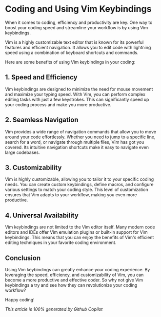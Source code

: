 # Coding and Using Vim Keybindings

When it comes to coding, efficiency and productivity are key. One way to boost your coding speed and streamline your workflow is by using Vim keybindings.

Vim is a highly customizable text editor that is known for its powerful features and efficient navigation. It allows you to edit code with lightning speed using a combination of keyboard shortcuts and commands.

Here are some benefits of using Vim keybindings in your coding:

## 1. Speed and Efficiency

Vim keybindings are designed to minimize the need for mouse movement and maximize your typing speed. With Vim, you can perform complex editing tasks with just a few keystrokes. This can significantly speed up your coding process and make you more productive.

## 2. Seamless Navigation

Vim provides a wide range of navigation commands that allow you to move around your code effortlessly. Whether you need to jump to a specific line, search for a word, or navigate through multiple files, Vim has got you covered. Its intuitive navigation shortcuts make it easy to navigate even large codebases.

## 3. Customizability

Vim is highly customizable, allowing you to tailor it to your specific coding needs. You can create custom keybindings, define macros, and configure various settings to match your coding style. This level of customization ensures that Vim adapts to your workflow, making you even more productive.

## 4. Universal Availability

Vim keybindings are not limited to the Vim editor itself. Many modern code editors and IDEs offer Vim emulation plugins or built-in support for Vim keybindings. This means that you can enjoy the benefits of Vim's efficient editing techniques in your favorite coding environment.

## Conclusion

Using Vim keybindings can greatly enhance your coding experience. By leveraging the speed, efficiency, and customizability of Vim, you can become a more productive and effective coder. So why not give Vim keybindings a try and see how they can revolutionize your coding workflow?

Happy coding!


*This article is 100% generated by Github Copilot*
